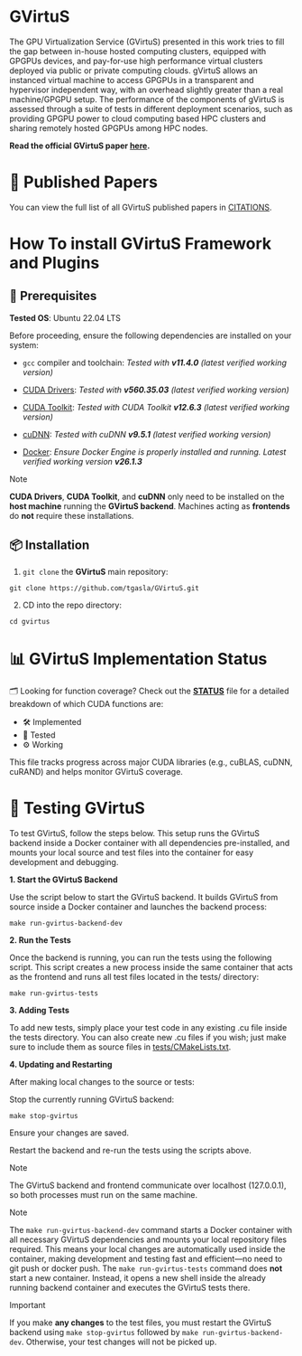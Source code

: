 # GVirtuS

The GPU Virtualization Service (GVirtuS) presented in this work tries to fill the gap between in-house hosted computing clusters, equipped with GPGPUs devices, and pay-for-use high performance virtual clusters deployed via public or private computing clouds. gVirtuS allows an instanced virtual machine to access GPGPUs in a transparent and hypervisor independent way, with an overhead slightly greater than a real machine/GPGPU setup. The performance of the components of gVirtuS is assessed through a suite of tests in different deployment scenarios, such as providing GPGPU power to cloud computing based HPC clusters and sharing remotely hosted GPGPUs among HPC nodes.

**Read the official GVirtuS paper [here](https://link.springer.com/chapter/10.1007/978-3-642-15277-1_37).**

# 📄 Published Papers

You can view the full list of all GVirtuS published papers in [CITATIONS](CITATIONS.md).

# How To install GVirtuS Framework and Plugins

## 🧰 Prerequisites

**Tested OS**: Ubuntu 22.04 LTS

Before proceeding, ensure the following dependencies are installed on your system:

* `gcc` compiler and toolchain: _Tested with **v11.4.0** (latest verified working version)_

* [CUDA Drivers](https://docs.nvidia.com/datacenter/tesla/driver-installation-guide/index.html): _Tested with **v560.35.03** (latest verified working version)_

* [CUDA Toolkit](https://developer.nvidia.com/cuda-downloads): _Tested with CUDA Toolkit **v12.6.3** (latest verified working version)_

* [cuDNN](https://developer.nvidia.com/cudnn-downloads): _Tested with cuDNN **v9.5.1** (latest verified working version)_

* [Docker](https://docs.docker.com/engine/install/): _Ensure Docker Engine is properly installed and running. Latest verified working version **v26.1.3**_

> [!NOTE]
> **CUDA Drivers**, **CUDA Toolkit**, and **cuDNN** only need to be installed on the **host machine** running the **GVirtuS backend**.
> Machines acting as **frontends** do **not** require these installations.

## 📦 Installation

1) `git clone` the **GVirtuS** main repository: 

```   
git clone https://github.com/tgasla/GVirtuS.git
```

2) CD into the repo directory:

```
cd gvirtus
```

# 📊 GVirtuS Implementation Status

🗂️ Looking for function coverage? Check out the [**STATUS**](./STATUS.md) file for a detailed breakdown of which CUDA functions are:
- 🛠️ Implemented
- 🧪 Tested
- ⚙️ Working

This file tracks progress across major CUDA libraries (e.g., cuBLAS, cuDNN, cuRAND) and helps monitor GVirtuS coverage.


# 🔬 Testing GVirtuS

To test GVirtuS, follow the steps below. This setup runs the GVirtuS backend inside a Docker container with all dependencies pre-installed, and mounts your local source and test files into the container for easy development and debugging.

**1. Start the GVirtuS Backend**

Use the script below to start the GVirtuS backend. It builds GVirtuS from source inside a Docker container and launches the backend process:

```
make run-gvirtus-backend-dev
```

**2. Run the Tests**

Once the backend is running, you can run the tests using the following script. This script creates a new process inside the same container that acts as the frontend and runs all test files located in the tests/ directory:

```
make run-gvirtus-tests
```

**3. Adding Tests**

To add new tests, simply place your test code in any existing .cu file inside the tests directory. You can also create new .cu files if you wish; just make sure to include them as source files in [tests/CMakeLists.txt](tests/CMakeLists.txt#L32).

**4. Updating and Restarting**

After making local changes to the source or tests:

Stop the currently running GVirtuS backend:

```
make stop-gvirtus
```

Ensure your changes are saved.

Restart the backend and re-run the tests using the scripts above.

> [!NOTE]
> The GVirtuS backend and frontend communicate over localhost (127.0.0.1), so both processes must run on the same machine.

> [!NOTE]
> The `make run-gvirtus-backend-dev` command starts a Docker container with all necessary GVirtuS dependencies and mounts your local repository files required. This means your local changes are automatically used inside the container, making development and testing fast and efficient—no need to git push or docker push. The `make run-gvirtus-tests` command does **not** start a new container. Instead, it opens a new shell inside the already running backend container and executes the GVirtuS tests there.

> [!IMPORTANT]
> If you make **any changes** to the test files, you must restart the GVirtuS backend using `make stop-gvirtus` followed by `make run-gvirtus-backend-dev`. Otherwise, your test changes will not be picked up.
